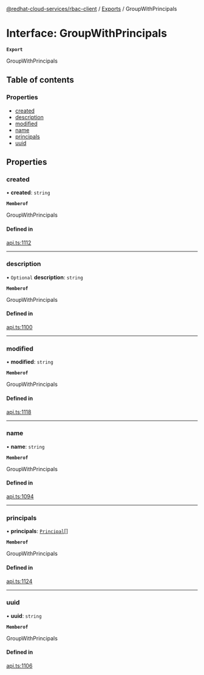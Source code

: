 [@redhat-cloud-services/rbac-client](../README.md) / [Exports](../modules.md) / GroupWithPrincipals

# Interface: GroupWithPrincipals

**`Export`**

GroupWithPrincipals

## Table of contents

### Properties

- [created](GroupWithPrincipals.md#created)
- [description](GroupWithPrincipals.md#description)
- [modified](GroupWithPrincipals.md#modified)
- [name](GroupWithPrincipals.md#name)
- [principals](GroupWithPrincipals.md#principals)
- [uuid](GroupWithPrincipals.md#uuid)

## Properties

### created

• **created**: `string`

**`Memberof`**

GroupWithPrincipals

#### Defined in

[api.ts:1112](https://github.com/RedHatInsights/javascript-clients/blob/main/packages/rbac/api.ts#L1112)

___

### description

• `Optional` **description**: `string`

**`Memberof`**

GroupWithPrincipals

#### Defined in

[api.ts:1100](https://github.com/RedHatInsights/javascript-clients/blob/main/packages/rbac/api.ts#L1100)

___

### modified

• **modified**: `string`

**`Memberof`**

GroupWithPrincipals

#### Defined in

[api.ts:1118](https://github.com/RedHatInsights/javascript-clients/blob/main/packages/rbac/api.ts#L1118)

___

### name

• **name**: `string`

**`Memberof`**

GroupWithPrincipals

#### Defined in

[api.ts:1094](https://github.com/RedHatInsights/javascript-clients/blob/main/packages/rbac/api.ts#L1094)

___

### principals

• **principals**: [`Principal`](Principal.md)[]

**`Memberof`**

GroupWithPrincipals

#### Defined in

[api.ts:1124](https://github.com/RedHatInsights/javascript-clients/blob/main/packages/rbac/api.ts#L1124)

___

### uuid

• **uuid**: `string`

**`Memberof`**

GroupWithPrincipals

#### Defined in

[api.ts:1106](https://github.com/RedHatInsights/javascript-clients/blob/main/packages/rbac/api.ts#L1106)
